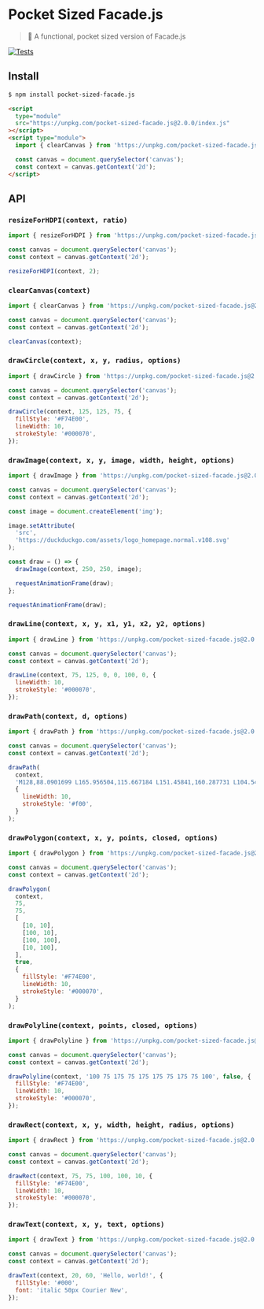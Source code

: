 # Pocket Sized Facade.js

> 💫 A functional, pocket sized version of Facade.js

[![Tests](https://github.com/neogeek/pocket-sized-facade.js/actions/workflows/test.workflow.yml/badge.svg)](https://github.com/neogeek/pocket-sized-facade.js/actions/workflows/test.workflow.yml)

## Install

```bash
$ npm install pocket-sized-facade.js
```

```html
<script
  type="module"
  src="https://unpkg.com/pocket-sized-facade.js@2.0.0/index.js"
></script>
<script type="module">
  import { clearCanvas } from 'https://unpkg.com/pocket-sized-facade.js@2.0.0/index.js';

  const canvas = document.querySelector('canvas');
  const context = canvas.getContext('2d');
</script>
```

## API

### `resizeForHDPI(context, ratio)`

```javascript
import { resizeForHDPI } from 'https://unpkg.com/pocket-sized-facade.js@2.0.0/index.js';

const canvas = document.querySelector('canvas');
const context = canvas.getContext('2d');

resizeForHDPI(context, 2);
```

### `clearCanvas(context)`

```javascript
import { clearCanvas } from 'https://unpkg.com/pocket-sized-facade.js@2.0.0/index.js';

const canvas = document.querySelector('canvas');
const context = canvas.getContext('2d');

clearCanvas(context);
```

### `drawCircle(context, x, y, radius, options)`

```javascript
import { drawCircle } from 'https://unpkg.com/pocket-sized-facade.js@2.0.0/index.js';

const canvas = document.querySelector('canvas');
const context = canvas.getContext('2d');

drawCircle(context, 125, 125, 75, {
  fillStyle: '#F74E00',
  lineWidth: 10,
  strokeStyle: '#000070',
});
```

### `drawImage(context, x, y, image, width, height, options)`

```javascript
import { drawImage } from 'https://unpkg.com/pocket-sized-facade.js@2.0.0/index.js';

const canvas = document.querySelector('canvas');
const context = canvas.getContext('2d');

const image = document.createElement('img');

image.setAttribute(
  'src',
  'https://duckduckgo.com/assets/logo_homepage.normal.v108.svg'
);

const draw = () => {
  drawImage(context, 250, 250, image);

  requestAnimationFrame(draw);
};

requestAnimationFrame(draw);
```

### `drawLine(context, x, y, x1, y1, x2, y2, options)`

```javascript
import { drawLine } from 'https://unpkg.com/pocket-sized-facade.js@2.0.0/index.js';

const canvas = document.querySelector('canvas');
const context = canvas.getContext('2d');

drawLine(context, 75, 125, 0, 0, 100, 0, {
  lineWidth: 10,
  strokeStyle: '#000070',
});
```

### `drawPath(context, d, options)`

```javascript
import { drawPath } from 'https://unpkg.com/pocket-sized-facade.js@2.0.0/index.js';

const canvas = document.querySelector('canvas');
const context = canvas.getContext('2d');

drawPath(
  context,
  'M128,88.0901699 L165.956504,115.667184 L151.45841,160.287731 L104.54159,160.287731 L90.0434961,115.667184 L128,88.0901699 Z',
  {
    lineWidth: 10,
    strokeStyle: '#f00',
  }
);
```

### `drawPolygon(context, x, y, points, closed, options)`

```javascript
import { drawPolygon } from 'https://unpkg.com/pocket-sized-facade.js@2.0.0/index.js';

const canvas = document.querySelector('canvas');
const context = canvas.getContext('2d');

drawPolygon(
  context,
  75,
  75,
  [
    [10, 10],
    [100, 10],
    [100, 100],
    [10, 100],
  ],
  true,
  {
    fillStyle: '#F74E00',
    lineWidth: 10,
    strokeStyle: '#000070',
  }
);
```

### `drawPolyline(context, points, closed, options)`

```javascript
import { drawPolyline } from 'https://unpkg.com/pocket-sized-facade.js@2.0.0/index.js';

const canvas = document.querySelector('canvas');
const context = canvas.getContext('2d');

drawPolyline(context, '100 75 175 75 175 175 75 175 75 100', false, {
  fillStyle: '#F74E00',
  lineWidth: 10,
  strokeStyle: '#000070',
});
```

### `drawRect(context, x, y, width, height, radius, options)`

```javascript
import { drawRect } from 'https://unpkg.com/pocket-sized-facade.js@2.0.0/index.js';

const canvas = document.querySelector('canvas');
const context = canvas.getContext('2d');

drawRect(context, 75, 75, 100, 100, 10, {
  fillStyle: '#F74E00',
  lineWidth: 10,
  strokeStyle: '#000070',
});
```

### `drawText(context, x, y, text, options)`

```javascript
import { drawText } from 'https://unpkg.com/pocket-sized-facade.js@2.0.0/index.js';

const canvas = document.querySelector('canvas');
const context = canvas.getContext('2d');

drawText(context, 20, 60, 'Hello, world!', {
  fillStyle: '#000',
  font: 'italic 50px Courier New',
});
```
